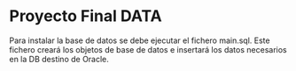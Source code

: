 # Proyecto Final DATA

Para instalar la base de datos se debe ejecutar el fichero main.sql. Este fichero creará
los objetos de base de datos e insertará los datos necesarios en la DB destino de Oracle.
